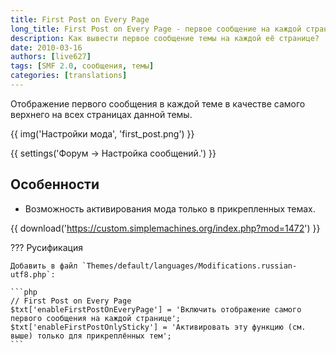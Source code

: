 ```yaml
---
title: First Post on Every Page
long_title: First Post on Every Page - первое сообщение на каждой странице
description: Как вывести первое сообщение темы на каждой её странице?
date: 2010-03-16
authors: [live627]
tags: [SMF 2.0, сообщения, темы]
categories: [translations]
---
```


Отображение первого сообщения в каждой теме в качестве самого верхнего на всех страницах данной темы.

<!-- more -->

{{ img('Настройки мода', 'first_post.png') }}

{{ settings('Форум → Настройка сообщений.') }}

## Особенности

* Возможность активирования мода только в прикрепленных темах.

{{ download('https://custom.simplemachines.org/index.php?mod=1472') }}

??? Русификация

    Добавить в файл `Themes/default/languages/Modifications.russian-utf8.php`:

    ```php
    // First Post on Every Page
    $txt['enableFirstPostOnEveryPage'] = 'Включить отображение самого первого сообщения на каждой странице';
    $txt['enableFirstPostOnlySticky'] = 'Активировать эту функцию (см. выше) только для прикреплённых тем';
    ```

